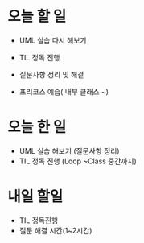 # 오늘 할 일

- UML 실습 다시 해보기

- TIL 정독 진행

- 질문사항 정리 및 해결

- 프리코스 예습( 내부 클래스 ~)


# 오늘 한 일

- UML 실습 해보기 (질문사항 정리)
- TIL 정독 진행 (Loop ~Class 중간까지)



# 내일 할일

- TIL 정독진행
- 질문 해결 시간(1~2시간)